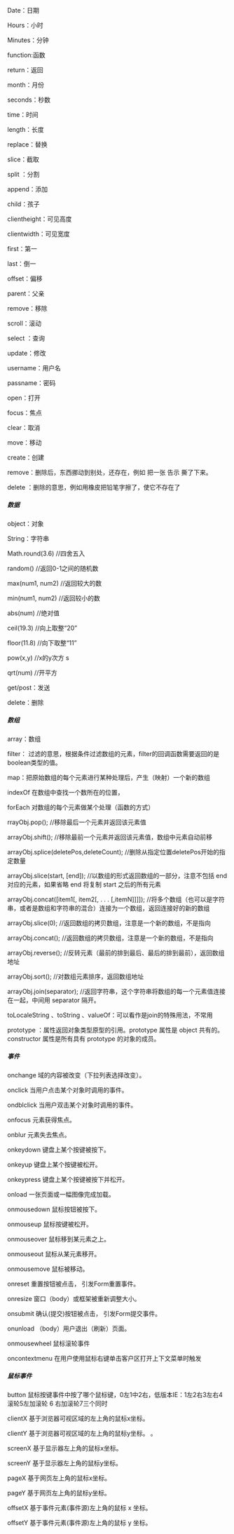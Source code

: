 

Date：日期

Hours：小时

Minutes：分钟

function:函数

return：返回

month：月份

seconds：秒数

time：时间

length：长度

replace：替换

slice：截取

split  ：分割

append：添加

child：孩子

clientheight：可见高度

clientwidth：可见宽度

first：第一

last：倒一

offset：偏移

parent：父亲

remove：移除

scroll：滚动

 select ：查询

update：修改

username：用户名

passname：密码

open：打开

focus：焦点

clear：取消

move：移动

create：创建

remove：删除后，东西挪动到别处，还存在，例如 把一张 告示 撕了下来。

delete ：删除的意思，例如用橡皮把铅笔字擦了，使它不存在了

##### 数据

object：对象

String：字符串

Math.round(3.6)   //四舍五入 

random()   //返回0-1之间的随机数 

max(num1, num2)  //返回较大的数 

min(num1, num2)   //返回较小的数 

abs(num)    //绝对值 

ceil(19.3)    //向上取整“20” 

floor(11.8)    //向下取整“11” 

pow(x,y)   //x的y次方 s

qrt(num)    //开平方

get/post：发送

delete：删除

##### 数组

array：数组 

filter：  过滤的意思，根据条件过滤数组的元素，filter的回调函数需要返回的是boolean类型的值。

map：把原始数组的每个元素进行某种处理后，产生（映射）一个新的数组

indexOf        在数组中查找一个数所在的位置，

forEach  对数组的每个元素做某个处理（函数的方式）    

rrayObj.pop(); //移除最后一个元素并返回该元素值

arrayObj.shift(); //移除最前一个元素并返回该元素值，数组中元素自动前移

arrayObj.splice(deletePos,deleteCount); //删除从指定位置deletePos开始的指定数量

arrayObj.slice(start, [end]); //以数组的形式返回数组的一部分，注意不包括 end 对应的元素，如果省略 end 将复制 start 之后的所有元素

arrayObj.concat([item1[, item2[, . . . [,itemN]]]]); //将多个数组（也可以是字符串，或者是数组和字符串的混合）连接为一个数组，返回连接好的新的数组

arrayObj.slice(0); //返回数组的拷贝数组，注意是一个新的数组，不是指向

arrayObj.concat(); //返回数组的拷贝数组，注意是一个新的数组，不是指向

arrayObj.reverse(); //反转元素（最前的排到最后、最后的排到最前），返回数组地址

arrayObj.sort(); //对数组元素排序，返回数组地址

arrayObj.join(separator); //返回字符串，这个字符串将数组的每一个元素值连接在一起，中间用 separator 隔开。

toLocaleString 、toString 、valueOf：可以看作是join的特殊用法，不常用

prototype ：属性返回对象类型原型的引用。prototype 属性是 object 共有的。constructor 属性是所有具有 prototype 的对象的成员。

##### 事件

onchange         域的内容被改变（下拉列表选择改变）。  

onclick              当用户点击某个对象时调用的事件。  

ondblclick        当用户双击某个对象时调用的事件。  

onfocus            元素获得焦点。

onblur               元素失去焦点。  

onkeydown     键盘上某个按键被按下。  

onkeyup           键盘上某个按键被松开。  

onkeypress       键盘上某个按键被按下并松开。  

onload               一张页面或一幅图像完成加载。  

onmousedown 鼠标按钮被按下。  

onmouseup      鼠标按键被松开。  

onmouseover  鼠标移到某元素之上。  

onmouseout     鼠标从某元素移开。  

onmousemove 鼠标被移动。  

onreset             重置按钮被点击， 引发Form重置事件。 

onresize           窗口（body）或框架被重新调整大小。

onsubmit         确认(提交)按钮被点击， 引发Form提交事件。 

onunload         （body）用户退出（刷新）页面。   

onmousewheel     鼠标滚轮事件

oncontextmenu 	在用户使用鼠标右键单击客户区打开上下文菜单时触发

##### 鼠标事件

button   鼠标按键事件中按了哪个鼠标键，0左1中2右，低版本IE：1左2右3左右4滚轮5左加滚轮           6		右加滚轮7三个同时 

clientX  基于浏览器可视区域的左上角的鼠标x坐标。  

clientY  基于浏览器可视区域的左上角的鼠标y坐标。 。

 screenX  基于显示器左上角的鼠标x坐标。  

screenY  基于显示器左上角的鼠标y坐标。 

pageX         基于网页左上角的鼠标x坐标。  

pageY         基于网页左上角的鼠标y坐标。  

offsetX  基于事件元素(事件源)左上角的鼠标 x 坐标。 

offsetY  基于事件元素(事件源)左上角的鼠标 y 坐标。 

